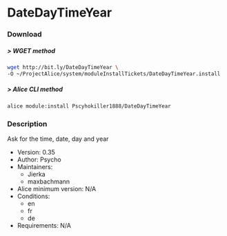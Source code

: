 # DateDayTimeYear

### Download

##### > WGET method
```bash
wget http://bit.ly/DateDayTimeYear \
-O ~/ProjectAlice/system/moduleInstallTickets/DateDayTimeYear.install
```

##### > Alice CLI method
```bash
alice module:install Pscyhokiller1888/DateDayTimeYear
```

### Description
Ask for the time, date, day and year

- Version: 0.35
- Author: Psycho
- Maintainers:
  - Jierka
  - maxbachmann
- Alice minimum version: N/A
- Conditions:
  - en
  - fr
  - de
- Requirements: N/A
